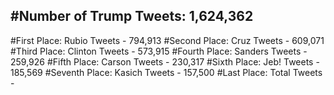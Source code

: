 #Number of Trump Tweets: 1,624,362
---
#First Place: Rubio Tweets - 794,913
#Second Place: Cruz Tweets - 609,071
#Third Place: Clinton Tweets - 573,915
#Fourth Place: Sanders Tweets - 259,926
#Fifth Place: Carson Tweets - 230,317
#Sixth Place: Jeb! Tweets - 185,569
#Seventh Place: Kasich Tweets - 157,500
#Last Place: Total Tweets -  
